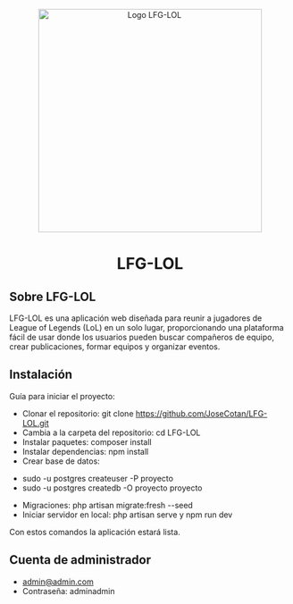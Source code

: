 <p align="center"><img src="https://i.ibb.co/T1GNXRd/logo.png" width="400" alt="Logo LFG-LOL"></a></p>

<h1 align="center">LFG-LOL</h1>

## Sobre LFG-LOL

LFG-LOL es una aplicación web diseñada para reunir a jugadores de League of Legends (LoL) en un solo lugar, proporcionando una plataforma fácil de usar donde los usuarios pueden buscar compañeros de equipo, crear publicaciones, formar equipos y organizar eventos.

## Instalación

Guía para iniciar el proyecto:

- Clonar el repositorio: git clone https://github.com/JoseCotan/LFG-LOL.git
- Cambia a la carpeta del repositorio: cd LFG-LOL
- Instalar paquetes: composer install
- Instalar dependencias: npm install
- Crear base de datos:

* sudo -u postgres createuser -P proyecto
* sudo -u postgres createdb -O proyecto proyecto

- Migraciones: php artisan migrate:fresh --seed
- Iniciar servidor en local: php artisan serve y npm run dev

Con estos comandos la aplicación estará lista.


## Cuenta de administrador

- admin@admin.com
- Contraseña: adminadmin
